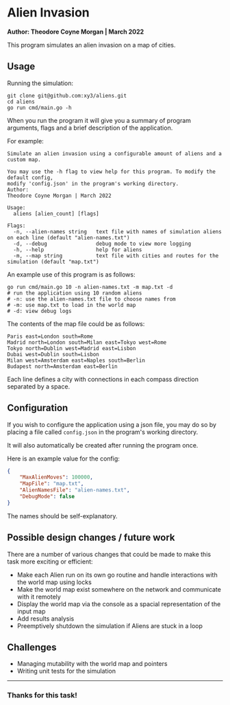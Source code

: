 # Alien Invasion

**Author: Theodore Coyne Morgan | March 2022**

This program simulates an alien invasion on a map of cities.

## Usage

Running the simulation:
```shell
git clone git@github.com:xy3/aliens.git
cd aliens
go run cmd/main.go -h
```

When you run the program it will give you a summary of program arguments, flags and a brief description of the application.

For example:
```
Simulate an alien invasion using a configurable amount of aliens and a custom map.

You may use the -h flag to view help for this program. To modify the default config,
modify 'config.json' in the program's working directory.
Author:
Theodore Coyne Morgan | March 2022

Usage:
  aliens [alien_count] [flags]

Flags:
  -n, --alien-names string   text file with names of simulation aliens on each line (default "alien-names.txt")
  -d, --debug                debug mode to view more logging
  -h, --help                 help for aliens
  -m, --map string           text file with cities and routes for the simulation (default "map.txt")
```

An example use of this program is as follows:

```shell
go run cmd/main.go 10 -n alien-names.txt -m map.txt -d
# run the application using 10 random aliens
# -n: use the alien-names.txt file to choose names from
# -m: use map.txt to load in the world map
# -d: view debug logs
```

The contents of the map file could be as follows:

```
Paris east=London south=Rome
Madrid north=London south=Milan east=Tokyo west=Rome
Tokyo north=Dublin west=Madrid east=Lisbon
Dubai west=Dublin south=Lisbon
Milan west=Amsterdam east=Naples south=Berlin
Budapest north=Amsterdam east=Berlin
```

Each line defines a city with connections in each compass direction separated by a space.

## Configuration

If you wish to configure the application using a json file, you may do so by placing a file called `config.json` in the program's working directory.

It will also automatically be created after running the program once.

Here is an example value for the config:

```json
{
    "MaxAlienMoves": 100000,
    "MapFile": "map.txt",
    "AlienNamesFile": "alien-names.txt",
    "DebugMode": false
}
```

The names should be self-explanatory. 

## Possible design changes / future work

There are a number of various changes that could be made to make this task more exciting or efficient:

- Make each Alien run on its own go routine and handle interactions with the world map using locks
- Make the world map exist somewhere on the network and communicate with it remotely
- Display the world map via the console as a spacial representation of the input map
- Add results analysis
- Preemptively shutdown the simulation if Aliens are stuck in a loop

## Challenges

- Managing mutability with the world map and pointers
- Writing unit tests for the simulation

---

### Thanks for this task!